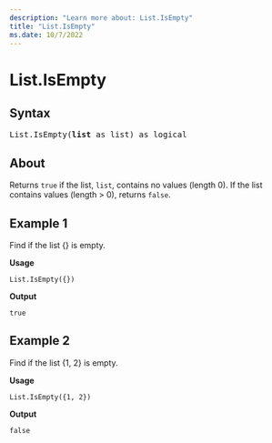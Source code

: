 ```yaml
---
description: "Learn more about: List.IsEmpty"
title: "List.IsEmpty"
ms.date: 10/7/2022
---
```

# List.IsEmpty

## Syntax

<pre>
List.IsEmpty(<b>list</b> as list) as logical
</pre>

## About

Returns `true` if the list, `list`, contains no values (length 0). If the list contains values (length > 0), returns `false`.

## Example 1

Find if the list {} is empty.

**Usage**

```powerquery-m
List.IsEmpty({})
```

**Output**

`true`

## Example 2

Find if the list {1, 2} is empty.

**Usage**

```powerquery-m
List.IsEmpty({1, 2})
```

**Output**

`false`
